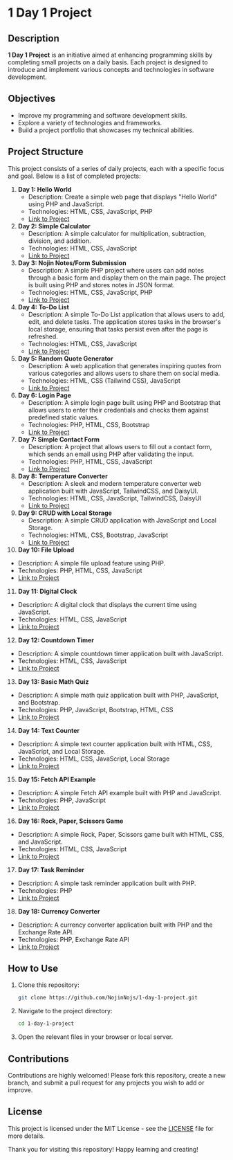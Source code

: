 # 1 Day 1 Project

## Description

**1 Day 1 Project** is an initiative aimed at enhancing programming skills by completing small projects on a daily basis. Each project is designed to introduce and implement various concepts and technologies in software development.

## Objectives

- Improve my programming and software development skills.
- Explore a variety of technologies and frameworks.
- Build a project portfolio that showcases my technical abilities.

## Project Structure

This project consists of a series of daily projects, each with a specific focus and goal. Below is a list of completed projects:

1. **Day 1: Hello World**
   - Description: Create a simple web page that displays "Hello World" using PHP and JavaScript.
   - Technologies: HTML, CSS, JavaScript, PHP
   - [Link to Project](Pemula-1-20/day-1-Hello-World)
2. **Day 2: Simple Calculator**
   - Description: A simple calculator for multiplication, subtraction, division, and addition.
   - Technologies: HTML, CSS, JavaScript
   - [Link to Project](Pemula-1-20/day-2-Simple-Calculator/)
3. **Day 3: Nojin Notes/Form Submission**
   - Description: A simple PHP project where users can add notes through a basic form and display them on the main page. The project is built using PHP and stores notes in JSON format.
   - Technologies: HTML, CSS, JavaScript, PHP
   - [Link to Project](Pemula-1-20/day-3-Form-Submission)
4. **Day 4: To-Do List**
   - Description: A simple To-Do List application that allows users to add, edit, and delete tasks. The application stores tasks in the browser's local storage, ensuring that tasks persist even after the page is refreshed.
   - Technologies: HTML, CSS, JavaScript
   - [Link to Project](Pemula-1-20/day-4-To-Do-List)
5. **Day 5: Random Quote Generator**
   - Description: A web application that generates inspiring quotes from various categories and allows users to share them on social media.
   - Technologies: HTML, CSS (Tailwind CSS), JavaScript
   - [Link to Project](Pemula-1-20/day-5-Random-Quote-Generator)
6. **Day 6: Login Page**
   - Description: A simple login page built using PHP and Bootstrap that allows users to enter their credentials and checks them against predefined static values.
   - Technologies: PHP, HTML, CSS, Bootstrap
   - [Link to Project](Pemula-1-20/day-6-Login-Page)
7. **Day 7: Simple Contact Form**
   - Description: A project that allows users to fill out a contact form, which sends an email using PHP after validating the input.
   - Technologies: PHP, HTML, CSS, JavaScript
   - [Link to Project](Pemula-1-20/day-7-Simple-Contact-Form)
8. **Day 8: Temperature Converter**
   - Description: A sleek and modern temperature converter web application built with JavaScript, TailwindCSS, and DaisyUI.
   - Technologies: HTML, CSS, JavaScript, TailwindCSS, DaisyUI
   - [Link to Project](Pemula-1-20/day-8-Temperature-Converter)
9. **Day 9: CRUD with Local Storage**
   - Description: A simple CRUD application with JavaScript and Local Storage.
   - Technologies: HTML, CSS, Bootstrap, JavaScript
   - [Link to Project](Pemula-1-20/day-9-CRUD-with-Local-Storage)
10. **Day 10: File Upload**
   - Description: A simple file upload feature using PHP.
   - Technologies: PHP, HTML, CSS, JavaScript
   - [Link to Project](Pemula-1-20/day-10-File-Upload)
11. **Day 11: Digital Clock**
   - Description: A digital clock that displays the current time using JavaScript.
   - Technologies: HTML, CSS, JavaScript
   - [Link to Project](Pemula-1-20/day-11-Digital-Clock)
12. **Day 12: Countdown Timer**
   - Description: A simple countdown timer application built with JavaScript.
   - Technologies: HTML, CSS, JavaScript
   - [Link to Project](Pemula-1-20/day-12-Countdown-Timer)

13. **Day 13: Basic Math Quiz**
   - Description: A simple math quiz application built with PHP, JavaScript, and Bootstrap.
   - Technologies: PHP, JavaScript, Bootstrap, HTML, CSS
   - [Link to Project](Pemula-1-20/day-13-Basic-Math-Quiz)

14. **Day 14: Text Counter**
   - Description: A simple text counter application built with HTML, CSS, JavaScript, and Local Storage.
   - Technologies: HTML, CSS, JavaScript, Local Storage
   - [Link to Project](Pemula-1-20/day-14-Text-Counter)

15. **Day 15: Fetch API Example**
   - Description: A simple Fetch API example built with PHP and JavaScript.
   - Technologies: PHP, JavaScript
   - [Link to Project](Pemula-1-20/day-15-Fetch-API-Example)

16. **Day 16: Rock, Paper, Scissors Game**
   - Description: A simple Rock, Paper, Scissors game built with HTML, CSS, and JavaScript.
   - Technologies: HTML, CSS, JavaScript
   - [Link to Project](Pemula-1-20/day-16-rock-paper-scissors)

17. **Day 17: Task Reminder**
   - Description: A simple task reminder application built with PHP.
   - Technologies: PHP
   - [Link to Project](Pemula-1-20/day-17-PHP-Session-and-Cookies)

18. **Day 18: Currency Converter**
   - Description: A currency converter application built with PHP and the Exchange Rate API.
   - Technologies: PHP, Exchange Rate API
   - [Link to Project](Pemula-1-20/day-18-Currency-Converter)

## How to Use

1. Clone this repository:
   ```bash
   git clone https://github.com/NojinNojs/1-day-1-project.git
   ```
2. Navigate to the project directory:
   ```bash
   cd 1-day-1-project
   ```
3. Open the relevant files in your browser or local server.

## Contributions

Contributions are highly welcomed! Please fork this repository, create a new branch, and submit a pull request for any projects you wish to add or improve.

## License

This project is licensed under the MIT License - see the [LICENSE](LICENSE) file for more details.

Thank you for visiting this repository! Happy learning and creating!
